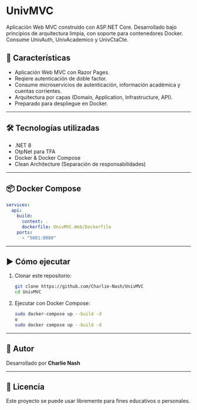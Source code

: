 # UnivMVC

Aplicación Web MVC construido con ASP.NET Core. Desarrollado bajo principios de arquitectura limpia, con soporte para contenedores Docker. Consume UnivAuth, UnivAcademico y UnivCtaCte.

## 🚀 Características

- Aplicación Web MVC con Razor Pages.
- Reqiere autenticación de doble factor.
- Consume microservicios de autenticación, información académica y cuentas corrientes.
- Arquitectura por capas (Domain, Application, Infrastructure, API).
- Preparado para despliegue en Docker.

---

## 🛠️ Tecnologías utilizadas

- .NET 8
- OtpNet para TFA
- Docker & Docker Compose
- Clean Architecture (Separación de responsabilidades)

---

## 📦 Docker Compose

```yaml
services:
  api:
    build:
      context: .
      dockerfile: UnivMVC.Web/Dockerfile
    ports:
      - "5001:8080"
```

---

## ▶️ Cómo ejecutar

1. Clonar este repositorio:
   ```bash
   git clone https://github.com/Charlie-Nash/UnivMVC
   cd UnivMVC
   ```

2. Ejecutar con Docker Compose:
   ```bash
   sudo docker-compose up --build -d
   o
   sudo docker compose up --build -d
   ```
---

## 👤 Autor

Desarrollado por **Charlie Nash**

---

## 📄 Licencia

Este proyecto se puede usar libremente para fines educativos o personales.